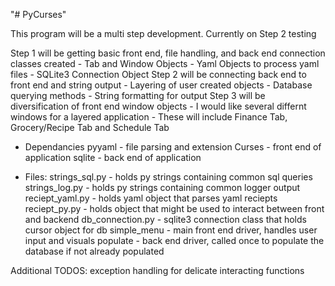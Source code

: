 "# PyCurses" 

This program will be a multi step development. Currently on Step 2 testing

Step 1 will be getting basic front end, file handling, and back end connection classes created
    - Tab and Window Objects
    - Yaml Objects to process yaml files
    - SQLite3 Connection Object
Step 2 will be connecting back end to front end and string output
    - Layering of user created objects
    - Database querying methods 
    - String formatting for output 
Step 3 will be diversification of front end window objects
    - I would like several differnt windows for a layered application
    - These will include Finance Tab, Grocery/Recipe Tab and Schedule Tab

- Dependancies
    pyyaml - file parsing and extension
    Curses - front end of application
    sqlite - back end of application

- Files:
    strings_sql.py - holds py strings containing common sql queries
    strings_log.py - holds py strings containing common logger output
    reciept_yaml.py - holds yaml object that parses yaml reciepts
    reciept_py.py - holds object that might be used to interact between front and backend
    db_connection.py - sqlite3 connection class that holds cursor object for db
    simple_menu - main front end driver, handles user input and visuals
    populate - back end driver, called once to populate the database if not already populated

Additional TODOS: exception handling for delicate interacting functions

